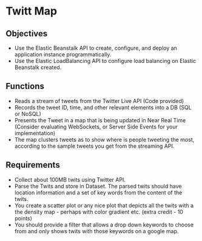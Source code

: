 Twitt Map
=====
Objectives
----
- Use the Elastic Beanstalk API to create, configure, and deploy an application instance programmatically.
- Use the Elastic LoadBalancing API to configure load balancing on Elastic Beanstalk created.
 
Functions
----
 - Reads a stream of tweets from the Twitter Live API (Code provided)
 - Records the tweet ID, time, and other relevant elements into a DB (SQL or NoSQL)
 - Presents the Tweet in a map that is being updated in Near Real Time (Consider evaluating WebSockets, or Server Side Events for your implementation)
 - The map clusters tweets as to show where is people tweeting the most, according to the sample tweets you get from the streaming API.

Requirements
---- 
- Collect about 100MB twits using Twitter API.
- Parse the Twits and store in Dataset. The parsed twits should have location information and a set of key words from the content of the twits.
- You create a scatter plot or any nice plot that depicts all the twits with a the density map - perhaps with color gradient etc. (extra credit - 10 points)
- You should provide a filter that allows a drop down keywords to choose from and only shows twits with those keywords on a google map.

